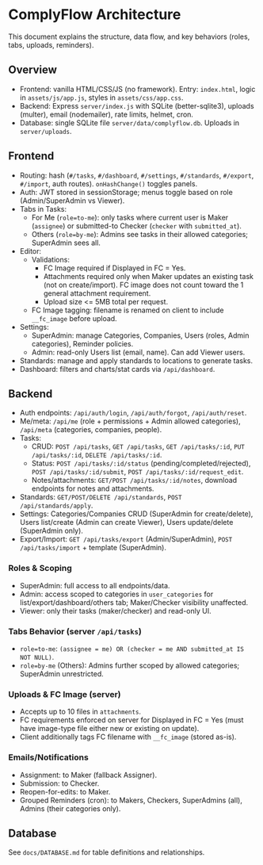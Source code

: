 # ComplyFlow Architecture

This document explains the structure, data flow, and key behaviors (roles, tabs, uploads, reminders).

## Overview
- Frontend: vanilla HTML/CSS/JS (no framework). Entry: `index.html`, logic in `assets/js/app.js`, styles in `assets/css/app.css`.
- Backend: Express `server/index.js` with SQLite (better-sqlite3), uploads (multer), email (nodemailer), rate limits, helmet, cron.
- Database: single SQLite file `server/data/complyflow.db`. Uploads in `server/uploads`.

## Frontend
- Routing: hash (`#/tasks`, `#/dashboard`, `#/settings`, `#/standards`, `#/export`, `#/import`, auth routes). `onHashChange()` toggles panels.
- Auth: JWT stored in sessionStorage; menus toggle based on role (Admin/SuperAdmin vs Viewer).
- Tabs in Tasks:
  - For Me (`role=to-me`): only tasks where current user is Maker (`assignee`) or submitted-to Checker (`checker` with `submitted_at`).
  - Others (`role=by-me`): Admins see tasks in their allowed categories; SuperAdmin sees all.
- Editor:
  - Validations:
    - FC Image required if Displayed in FC = Yes.
    - Attachments required only when Maker updates an existing task (not on create/import). FC image does not count toward the 1 general attachment requirement.
    - Upload size <= 5MB total per request.
  - FC Image tagging: filename is renamed on client to include `__fc_image` before upload.
- Settings:
  - SuperAdmin: manage Categories, Companies, Users (roles, Admin categories), Reminder policies.
  - Admin: read-only Users list (email, name). Can add Viewer users.
- Standards: manage and apply standards to locations to generate tasks.
- Dashboard: filters and charts/stat cards via `/api/dashboard`.

## Backend
- Auth endpoints: `/api/auth/login`, `/api/auth/forgot`, `/api/auth/reset`.
- Me/meta: `/api/me` (role + permissions + Admin allowed categories), `/api/meta` (categories, companies, people).
- Tasks:
  - CRUD: `POST /api/tasks`, `GET /api/tasks`, `GET /api/tasks/:id`, `PUT /api/tasks/:id`, `DELETE /api/tasks/:id`.
  - Status: `POST /api/tasks/:id/status` (pending/completed/rejected), `POST /api/tasks/:id/submit`, `POST /api/tasks/:id/request_edit`.
  - Notes/attachments: `GET/POST /api/tasks/:id/notes`, download endpoints for notes and attachments.
- Standards: `GET/POST/DELETE /api/standards`, `POST /api/standards/apply`.
- Settings: Categories/Companies CRUD (SuperAdmin for create/delete), Users list/create (Admin can create Viewer), Users update/delete (SuperAdmin only).
- Export/Import: `GET /api/tasks/export` (Admin/SuperAdmin), `POST /api/tasks/import` + template (SuperAdmin).

### Roles & Scoping
- SuperAdmin: full access to all endpoints/data.
- Admin: access scoped to categories in `user_categories` for list/export/dashboard/others tab; Maker/Checker visibility unaffected.
- Viewer: only their tasks (maker/checker) and read-only UI.

### Tabs Behavior (server `/api/tasks`)
- `role=to-me`: `(assignee = me) OR (checker = me AND submitted_at IS NOT NULL)`.
- `role=by-me` (Others): Admins further scoped by allowed categories; SuperAdmin unrestricted.

### Uploads & FC Image (server)
- Accepts up to 10 files in `attachments`.
- FC requirements enforced on server for Displayed in FC = Yes (must have image-type file either new or existing on update).
- Client additionally tags FC filename with `__fc_image` (stored as-is).

### Emails/Notifications
- Assignment: to Maker (fallback Assigner).
- Submission: to Checker.
- Reopen-for-edits: to Maker.
- Grouped Reminders (cron): to Makers, Checkers, SuperAdmins (all), Admins (their categories only).

## Database
See `docs/DATABASE.md` for table definitions and relationships.
